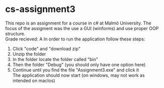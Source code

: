 # cs-assignment3
This repo is an assignment for a course in c# at Malmö University. The focus of the assigment was the use a GUI (winforms) and use proper OOP structure. <br>
Grade recieved: A
In order to run the application follow these steps:<br>
1. Click "code" and "download zip"
2. Unzip the folder
3. In the folder locate the folder called "bin"
4. Then the folder "Debug" (you should only have one option here)
5. Continue until you find the file "Assignment3.exe" and click it<br>
The application should now start (on windows, may not work as intended on macIos)
